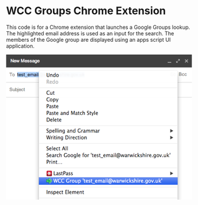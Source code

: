 WCC Groups Chrome Extension
===========================

This code is for a Chrome extension that launches a Google Groups lookup.
The highlighted email address is used as an input for the search.
The members of the Google group are displayed using an apps script UI application.

![enter image description here][1]


  [1]: https://raw.githubusercontent.com/warwickshire/wcc-groups-chrome-ext/master/wcc_group_chrome_ext_main.png
